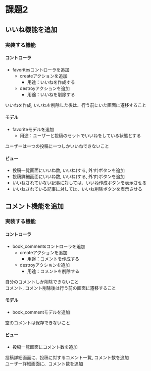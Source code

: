 # 課題2

## いいね機能を追加
### 実装する機能
####  コントローラ
  - favoritesコントローラを追加
    - createアクションを追加
      - 用途：いいねを作成する
    - destroyアクションを追加
      - 用途：いいねを削除する

いいねを作成, いいねを削除した後は、行う前にいた画面に遷移すること

#### モデル
  - favoriteモデルを追加
    - 用途：ユーザーと投稿のセットでいいねをしている状態とする

ユーザーは一つの投稿に一つしかいいねできないこと

#### ビュー
  - 投稿一覧画面にいいね数, いいね(する, 外す)ボタンを追加
  - 投稿詳細画面にいいね数, いいね(する, 外す)ボタンを追加
  - いいねされていない記事に対しては、いいね作成ボタンを表示させる
  - いいねされている記事に対しては、いいね削除ボタンを表示させる

## コメント機能を追加
### 実装する機能
#### コントローラ
- book_commentsコントローラを追加
  - createアクションを追加
    - 用途：コメントを作成する
  - destroyアクションを追加
    - 用途：コメントを削除する

自分のコメントしか削除できないこと  
コメント, コメント削除後は行う前の画面に遷移すること

#### モデル
  - book_commentモデルを追加

空のコメントは保存できないこと

#### ビュー
  - 投稿一覧画面にコメント数を追加

投稿詳細画面に、投稿に対するコメント一覧, コメント数を追加  
ユーザー詳細画面に、コメント数を追加